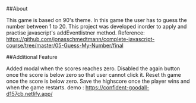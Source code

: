 ##About

This game is based on 90's theme.
In this game the user has to guess the number between 1 to 20.
This project was developed inorder to apply and practise javascript's addEventlistner method.
Reference: https://github.com/jonasschmedtmann/complete-javascript-course/tree/master/05-Guess-My-Number/final

##Additional Feature

Added modal when the scores reaches zero.
Disabled the again button once the score is below zero so that user cannot click it.
Reset th game once the score is below zero.
Save the highscore once the player wins and when the game restarts.
demo : https://confident-goodall-d157cb.netlify.app/
